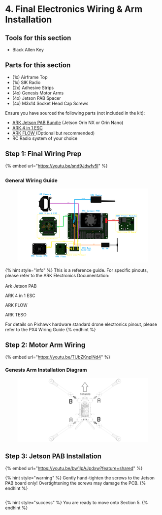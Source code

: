 # 4. Final Electronics Wiring & Arm Installation

## Tools for this section

* Black Allen Key

## Parts for this section

* (1x) Airframe Top
* (1x) SIK Radio
* (2x) Adhesive Strips
* (4x) Genesis Motor Arms
* (4x) Jetson PAB Spacer
* (4x) M3x14 Socket Head Cap Screws

Ensure you have sourced the following parts (not included in the kit):

* [ARK Jetson PAB Bundle](https://arkelectron.com/product-category/flight-controller-bundles/) (Jetson Orin NX or Orin Nano)
* [ARK 4 in 1 ESC](https://arkelectron.com/product/ark-4in1-esc/)
* [ARK FLOW ](https://arkelectron.com/product/ark-flow/)(Optional but recommended)
* RC Radio system of your choice

## Step 1: Final Wiring Prep

{% embed url="https://youtu.be/snd9Jdwfv5I" %}

##

### General Wiring Guide



<figure><img src="../../../.gitbook/assets/345fstgwre.png" alt=""><figcaption></figcaption></figure>

{% hint style="info" %}
This is a reference guide. For specific pinouts, please refer to the ARK Electronics Documentation:\
\
Ark Jetson PAB

ARK 4 in 1 ESC

ARK FLOW

ARK TESO



For details on Pixhawk hardware standard drone electronics pinout, please refer to the PX4 Wiring Guide
{% endhint %}

##

## Step 2: Motor Arm Wiring

{% embed url="https://youtu.be/TUbZKnplNd4" %}

### Genesis Arm Installation Diagram



<figure><img src="../../../.gitbook/assets/12434eda.png" alt=""><figcaption></figcaption></figure>

## Step 3: Jetson PAB Installation

{% embed url="https://youtu.be/bw1lpAJpdxw?feature=shared" %}

{% hint style="warning" %}
Gently hand-tighten the screws to the Jetson PAB board only! Overtightening the screws may damage the PCB.
{% endhint %}

##

{% hint style="success" %}
You are ready to move onto Section 5.
{% endhint %}
